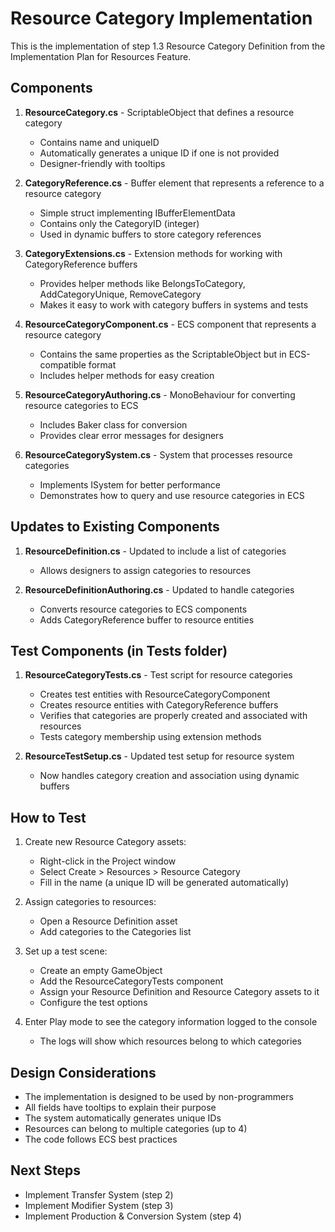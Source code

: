 # Resource Category Implementation

This is the implementation of step 1.3 Resource Category Definition from the Implementation Plan for Resources Feature.

## Components

1. **ResourceCategory.cs** - ScriptableObject that defines a resource category
   - Contains name and uniqueID
   - Automatically generates a unique ID if one is not provided
   - Designer-friendly with tooltips

2. **CategoryReference.cs** - Buffer element that represents a reference to a resource category
   - Simple struct implementing IBufferElementData
   - Contains only the CategoryID (integer)
   - Used in dynamic buffers to store category references

3. **CategoryExtensions.cs** - Extension methods for working with CategoryReference buffers
   - Provides helper methods like BelongsToCategory, AddCategoryUnique, RemoveCategory
   - Makes it easy to work with category buffers in systems and tests

4. **ResourceCategoryComponent.cs** - ECS component that represents a resource category
   - Contains the same properties as the ScriptableObject but in ECS-compatible format
   - Includes helper methods for easy creation

5. **ResourceCategoryAuthoring.cs** - MonoBehaviour for converting resource categories to ECS
   - Includes Baker class for conversion
   - Provides clear error messages for designers

6. **ResourceCategorySystem.cs** - System that processes resource categories
   - Implements ISystem for better performance
   - Demonstrates how to query and use resource categories in ECS

## Updates to Existing Components

1. **ResourceDefinition.cs** - Updated to include a list of categories
   - Allows designers to assign categories to resources

2. **ResourceDefinitionAuthoring.cs** - Updated to handle categories
   - Converts resource categories to ECS components
   - Adds CategoryReference buffer to resource entities

## Test Components (in Tests folder)

1. **ResourceCategoryTests.cs** - Test script for resource categories
   - Creates test entities with ResourceCategoryComponent
   - Creates resource entities with CategoryReference buffers
   - Verifies that categories are properly created and associated with resources
   - Tests category membership using extension methods

2. **ResourceTestSetup.cs** - Updated test setup for resource system
   - Now handles category creation and association using dynamic buffers

## How to Test

1. Create new Resource Category assets:
   - Right-click in the Project window
   - Select Create > Resources > Resource Category
   - Fill in the name (a unique ID will be generated automatically)

2. Assign categories to resources:
   - Open a Resource Definition asset
   - Add categories to the Categories list

3. Set up a test scene:
   - Create an empty GameObject
   - Add the ResourceCategoryTests component
   - Assign your Resource Definition and Resource Category assets to it
   - Configure the test options

4. Enter Play mode to see the category information logged to the console
   - The logs will show which resources belong to which categories

## Design Considerations

- The implementation is designed to be used by non-programmers
- All fields have tooltips to explain their purpose
- The system automatically generates unique IDs
- Resources can belong to multiple categories (up to 4)
- The code follows ECS best practices

## Next Steps

- Implement Transfer System (step 2)
- Implement Modifier System (step 3)
- Implement Production & Conversion System (step 4)

